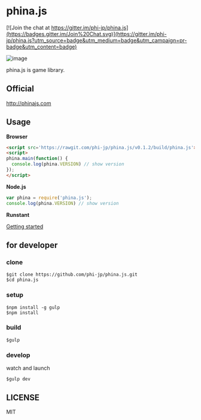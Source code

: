 # phina.js

[![Join the chat at https://gitter.im/phi-jp/phina.js](https://badges.gitter.im/Join%20Chat.svg)](https://gitter.im/phi-jp/phina.js?utm_source=badge&utm_medium=badge&utm_campaign=pr-badge&utm_content=badge)

![image](logo.png)

phina.js is game library.

## Official

http://phinajs.com


## Usage

**Browser**

```html
<script src='https://rawgit.com/phi-jp/phina.js/v0.1.2/build/phina.js'></script>
<script>
phina.main(function() {
  console.log(phina.VERSION) // show version
});
</script>
```

**Node.js**

```js
var phina = require('phina.js');
console.log(phina.VERSION) // show version
```

**Runstant**

[Getting started](http://goo.gl/xgyU6f)



## for developer

### clone

```
$git clone https://github.com/phi-jp/phina.js.git
$cd phina.js
```

### setup

```
$npm install -g gulp
$npm install
```

### build

```
$gulp
```

### develop

watch and launch

```
$gulp dev
```


## LICENSE

MIT